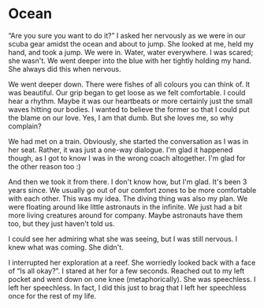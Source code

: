 # Ocean

“Are you sure you want to do it?” I asked her nervously as we were in our scuba gear amidst the ocean and about to jump. She looked at me, held my hand, and took a jump. We were in. Water, water everywhere. I was scared; she wasn't. We went deeper into the blue with her tightly holding my hand. She always did this when nervous.

We went deeper down. There were fishes of all colours you can think of. It was beautiful. Our grip began to get loose as we felt comfortable. I could hear a rhythm. Maybe it was our heartbeats or more certainly just the small waves hitting our bodies. I wanted to believe the former so that I could put the blame on our love. Yes, I am that dumb. But she loves me, so why complain?

We had met on a train. Obviously, she started the conversation as I was in her seat. Rather, it was just a one-way dialogue. I'm glad it happened though, as I got to know I was in the wrong coach altogether. I'm glad for the other reason too :)

And then we took it from there. I don't know how, but I'm glad. It's been 3 years since. We usually go out of our comfort zones to be more comfortable with each other. This was my idea. The diving thing was also my plan. We were floating around like little astronauts in the infinite. We just had a bit more living creatures around for company. Maybe astronauts have them too, but they just haven't told us.

I could see her admiring what she was seeing, but I was still nervous. I knew what was coming. She didn't.

I interrupted her exploration at a reef. She worriedly looked back with a face of “Is all okay?”. I stared at her for a few seconds. Reached out to my left pocket and went down on one knee (metaphorically). She was speechless. I left her speechless. In fact, I did this just to brag that I left her speechless once for the rest of my life.
